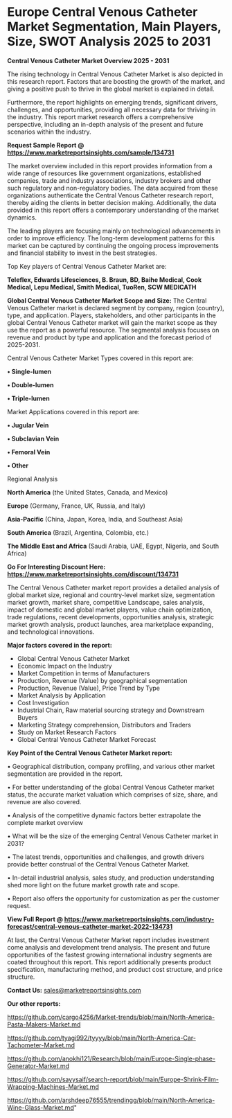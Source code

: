 # Europe Central Venous Catheter Market Segmentation, Main Players, Size, SWOT Analysis 2025 to 2031

<Strong> Central Venous Catheter Market Overview 2025 - 2031</strong>

The rising technology in Central Venous Catheter Market is also depicted in this research report. Factors that are boosting the growth of the market, and giving a positive push to thrive in the global market is explained in detail.

Furthermore, the report highlights on emerging trends, significant drivers, challenges, and opportunities, providing all necessary data for thriving in the industry. This report market research offers a comprehensive perspective, including an in-depth analysis of the present and future scenarios within the industry.

<strong>Request Sample Report @ <a href=https://www.marketreportsinsights.com/sample/134731>https://www.marketreportsinsights.com/sample/134731</a></strong>

The market overview included in this report provides information from a wide range of resources like government organizations, established companies, trade and industry associations, industry brokers and other such regulatory and non-regulatory bodies. The data acquired from these organizations authenticate the Central Venous Catheter research report, thereby aiding the clients in better decision making. Additionally, the data provided in this report offers a contemporary understanding of the market dynamics.

The leading players are focusing mainly on technological advancements in order to improve efficiency. The long-term development patterns for this market can be captured by continuing the ongoing process improvements and financial stability to invest in the best strategies.

Top Key players of Central Venous Catheter Market are:

<strong>Teleflex, Edwards Lifesciences, B. Braun, BD, Baihe Medical, Cook Medical, Lepu Medical, Smith Medical, TuoRen, SCW MEDICATH</strong>

<strong><b>Global Central Venous Catheter Market Scope and Size:</b></strong>
The Central Venous Catheter market is declared segment by company, region (country), type, and application. Players, stakeholders, and other participants in the global Central Venous Catheter market will gain the market scope as they use the report as a powerful resource. The segmental analysis focuses on revenue and product by type and application and the forecast period of 2025-2031.

Central Venous Catheter Market Types covered in this report are:

<strong>• Single-lumen

• Double-lumen

• Triple-lumen</strong>

Market Applications covered in this report are:

<strong>• Jugular Vein

• Subclavian Vein

• Femoral Vein

• Other</strong> 

Regional Analysis

<strong>North America</strong> (the United States, Canada, and Mexico)

<strong>Europe</strong> (Germany, France, UK, Russia, and Italy)

<strong>Asia-Pacific</strong> (China, Japan, Korea, India, and Southeast Asia)

<strong>South America</strong> (Brazil, Argentina, Colombia, etc.)

<strong>The Middle East and Africa</strong> (Saudi Arabia, UAE, Egypt, Nigeria, and South Africa)

<strong>Go For Interesting Discount Here: <a href=https://www.marketreportsinsights.com/discount/134731>https://www.marketreportsinsights.com/discount/134731</a></strong>

The Central Venous Catheter market report provides a detailed analysis of global market size, regional and country-level market size, segmentation market growth, market share, competitive Landscape, sales analysis, impact of domestic and global market players, value chain optimization, trade regulations, recent developments, opportunities analysis, strategic market growth analysis, product launches, area marketplace expanding, and technological innovations.

<strong><b>Major factors covered in the report:</b></strong>
<ul>
  <li>Global Central Venous Catheter Market </li>
  <li>Economic Impact on the Industry</li>
  <li>Market Competition in terms of Manufacturers</li>
  <li>Production, Revenue (Value) by geographical segmentation</li>
  <li>Production, Revenue (Value), Price Trend by Type</li>
  <li>Market Analysis by Application</li>
  <li>Cost Investigation</li>
  <li>Industrial Chain, Raw material sourcing strategy and Downstream Buyers</li>
  <li>Marketing Strategy comprehension, Distributors and Traders</li>
  <li>Study on Market Research Factors</li>
  <li>Global Central Venous Catheter Market Forecast</li>
</ul>

<strong><b>Key Point of the Central Venous Catheter Market report:</b></strong>

• Geographical distribution, company profiling, and various other market segmentation are provided in the report.

• For better understanding of the global Central Venous Catheter market status, the accurate market valuation which comprises of size, share, and revenue are also covered.

• Analysis of the competitive dynamic factors better extrapolate the complete market overview

• What will be the size of the emerging Central Venous Catheter market in 2031?

• The latest trends, opportunities and challenges, and growth drivers provide better construal of the Central Venous Catheter Market.

• In-detail industrial analysis, sales study, and production understanding shed more light on the future market growth rate and scope.

• Report also offers the opportunity for customization as per the customer request.

<strong><b>View Full Report @ <a href=https://www.marketreportsinsights.com/industry-forecast/central-venous-catheter-market-2022-134731>https://www.marketreportsinsights.com/industry-forecast/central-venous-catheter-market-2022-134731</a></b></strong>


At last, the Central Venous Catheter Market report includes investment come analysis and development trend analysis. The present and future opportunities of the fastest growing international industry segments are coated throughout this report. This report additionally presents product specification, manufacturing method, and product cost structure, and price structure.

<strong>Contact Us:</strong>
sales@marketreportsinsights.com

<strong>Our other reports:</strong>

<a href=https://github.com/cargo4256/Market-trends/blob/main/North-America-Pasta-Makers-Market.md>https://github.com/cargo4256/Market-trends/blob/main/North-America-Pasta-Makers-Market.md</a>

<a href=https://github.com/tyagi992/tyyyy/blob/main/North-America-Car-Tachometer-Market.md>https://github.com/tyagi992/tyyyy/blob/main/North-America-Car-Tachometer-Market.md</a>

<a href=https://github.com/anokhi121/Research/blob/main/Europe-Single-phase-Generator-Market.md>https://github.com/anokhi121/Research/blob/main/Europe-Single-phase-Generator-Market.md</a>

<a href=https://github.com/sayysaif/search-report/blob/main/Europe-Shrink-Film-Wrapping-Machines-Market.md>https://github.com/sayysaif/search-report/blob/main/Europe-Shrink-Film-Wrapping-Machines-Market.md</a>

<a href=https://github.com/arshdeep76555/trendingg/blob/main/North-America-Wine-Glass-Market.md>https://github.com/arshdeep76555/trendingg/blob/main/North-America-Wine-Glass-Market.md</a>"
